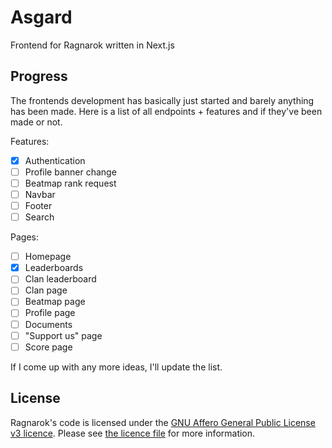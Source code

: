 # Asgard
Frontend for Ragnarok written in Next.js

## Progress
The frontends development has basically just started and barely anything has been made. Here is a list of all endpoints + features and if they've been made or not.

Features:
- [x] Authentication
- [ ] Profile banner change
- [ ] Beatmap rank request
- [ ] Navbar
- [ ] Footer
- [ ] Search

Pages:
- [ ] Homepage
- [x] Leaderboards
- [ ] Clan leaderboard
- [ ] Clan page
- [ ] Beatmap page
- [ ] Profile page
- [ ] Documents
- [ ] "Support us" page
- [ ] Score page

If I come up with any more ideas, I'll update the list.

## License
Ragnarok's code is licensed under the [GNU Affero General Public License v3 licence](https://tldrlegal.com/license/gnu-affero-general-public-license-v3-(agpl-3.0)). Please see [the licence file](https://github.com/osuthailand/ragnarokapi/blob/main/LICENSE) for more information.

